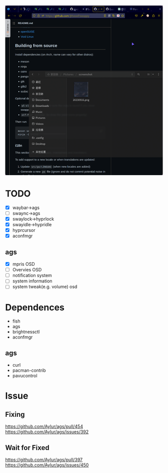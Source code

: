 ![screenshot](./.dotfiles/assets/screenshot.png)
# TODO
- [x] waybar->ags
- [ ] swaync->ags
- [x] swaylock->hyprlock
- [x] swayidle->hypridle
- [x] hyprcursor
- [x] aconfmgr
## ags
- [X] mpris OSD
- [ ] Overvies OSD
- [ ] notification system
- [ ] system information
- [ ] system tweak(e.g. volume) osd

# Dependences
- fish
- ags
- brightnessctl
- aconfmgr
## ags
- curl
- pacman-contrib
- pavucontrol

# Issue
## Fixing
https://github.com/Aylur/ags/pull/454
https://github.com/Aylur/ags/issues/392
## Wait for Fixed
https://github.com/Aylur/ags/pull/397
https://github.com/Aylur/ags/issues/450
